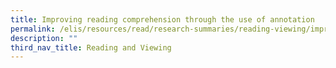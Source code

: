```yaml
---
title: Improving reading comprehension through the use of annotation
permalink: /elis/resources/read/research-summaries/reading-viewing/improving-reading-comprehension-annotation/
description: ""
third_nav_title: Reading and Viewing
---
```

